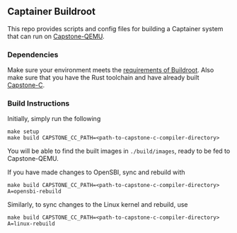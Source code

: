 ## Captainer Buildroot

This repo provides scripts and config files for building
a Captainer system that can run on [Capstone-QEMU](https://github.com/project-starch/capstone-qemu).

### Dependencies

Make sure your environment meets the [requirements of
Buildroot](https://buildroot.org/downloads/manual/manual.html#_about_buildroot).
Also make sure that you have the Rust toolchain and have already
built
[Capstone-C](https://github.com/jasonyu1996/capstone-c/tree/riscv-wip).

### Build Instructions

Initially, simply run the following

    make setup
    make build CAPSTONE_CC_PATH=<path-to-capstone-c-compiler-directory>

You will be able to find the built images in `./build/images`, ready
to be fed to Capstone-QEMU.

If you have made changes to OpenSBI, sync and rebuild with

    make build CAPSTONE_CC_PATH=<path-to-capstone-c-compiler-directory> A=opensbi-rebuild

Similarly, to sync changes to the Linux kernel and rebuild, use

    make build CAPSTONE_CC_PATH=<path-to-capstone-c-compiler-directory> A=linux-rebuild

